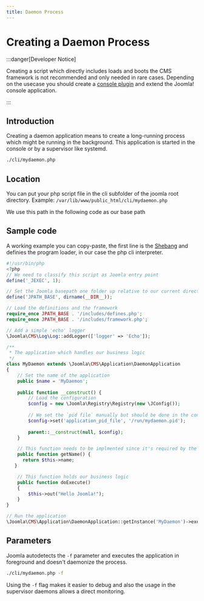 ```yaml
---
title: Daemon Process
---
```


Creating a Daemon Process
=========================

:::danger[Developer Notice]

Creating a script which directly includes loads and boots the CMS framework is not recommended and only needed in
rare cases. Depending on the usecase you should create a [console plugin](../plugins/plugin-examples/basic-console-plugin-helloworld.md)
and extend the Joomla! console application.

:::

## Introduction

Creating a daemon application means to create a long-running process which might be running in the background.
This application is started in the console or by a supervisor like systemd.

```bash
./cli/mydaemon.php
```

## Location

You can put your php script file in the cli subfolder of the joomla root directory. 
Example: `/var/lib/www/public_html/cli/mydaemon.php`

We use this path in the following code as our base path

## Sample code

A working example you can copy-paste, the first line is the [Shebang](https://en.wikipedia.org/wiki/Shebang_(Unix)) and 
definies the program loader, in our case the php cli interpreter.

```php
#!/usr/bin/php
<?php
// We need to classify this script as Joomla entry point
define('_JEXEC', 1);

// Set the Joomla basepath one folder up relative to our current directory /cli
define('JPATH_BASE', dirname(__DIR__));

// Load the definitions and the framework
require_once JPATH_BASE . '/includes/defines.php';
require_once JPATH_BASE . '/includes/framework.php';

// Add a simple 'echo' logger
\Joomla\CMS\Log\Log::addLogger(['logger' => 'Echo']);

/**
 * The application which handles our business logic 
 */
class MyDaemon extends \Joomla\CMS\Application\DaemonApplication
{
    // Set the name of the application
    public $name = 'MyDaemon';
    
    public function __construct() {
        // Load the configuration
        $config = new \Joomla\Registry\Registry(new \JConfig());
        
        // We set the `pid file` manually but should be done in the configuration.php 
        $config->set('application_pid_file', '/run/mydaemon.pid');
        
        parent::__construct(null, $config);
    }

    // This function needs to be implmented since it's required by the CMSApplicationInterface  
    public function getName() {
      return $this->name;
   }

    // This function holds our business logic
    public function doExecute()
    {
        $this->out("Hello Joomla!");
    }
}

// Run the application
\Joomla\CMS\Application\DaemonApplication::getInstance('MyDaemon')->execute();
```

## Parameters

Joomla autodetects the `-f` parameter and executes the application in foreground and doesn't daemonize the process.

```bash
./cli/mydaemon.php -f
```

Using the `-f` flag makes it easier to debug and also the usage in the supervisor daemons allows a direct monitoring. 